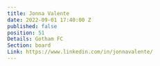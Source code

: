 ```yaml
---
title: Jonna Valente
date: 2022-09-01 17:40:00 Z
published: false
position: 51
Details: Gotham FC
Section: board
Link: https://www.linkedin.com/in/jonnavalente/
---
```


